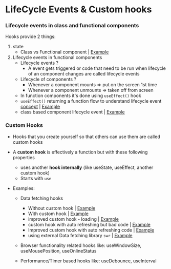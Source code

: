 # LifeCycle Events & Custom hooks

### Lifecycle events in class and functional components
Hooks provide 2 things:
1. state 
   - Class vs Functional component | [Example](https://github.com/princebansal7/Web-Development-Concepts/blob/main/react-js/28.react-custom-hooks/01.class-vs-function-lifecycle/src/App.example.jsx)
2. Lifecycle events in functional components
   - Lifecycle events ?
     - A event gets triggered or code that need to be run when lifecycle of an
       component changes are called lifecycle events
   - Lifecycle of components ?
     - Whenever a component mounts => put on the screen 1st time
     - Whenever a component unmounts => taken off from screen
   - In function components it's done using `useEffect()` hook
   - `useEffect()` returning a function flow to understand lifecycle event [concept](https://github.com/princebansal7/Web-Development-Concepts/blob/main/react-js/28.react-custom-hooks/01.class-vs-function-lifecycle/src/App.example2.jsx) | [Example](https://github.com/princebansal7/Web-Development-Concepts/blob/main/react-js/28.react-custom-hooks/01.class-vs-function-lifecycle/src/App.example3.jsx)
   - class based component lifecycle event | [Example](https://github.com/princebansal7/Web-Development-Concepts/blob/main/react-js/28.react-custom-hooks/01.class-vs-function-lifecycle/src/App.jsx)

### Custom Hooks

- Hooks that you create yourself so that others can use them are called custom hooks
- A **custom hook** is effectively a function but with these following properties
  - uses another **hook internally** (like useState, useEffect, another custom hook)
  - Starts with `use`

- Examples:
  - Data fetching hooks
    - Without custom hook | [Example]()
    - With custom hook | [Example]()
    - improved custom hook - loading | [Example]()
    - custom hook with auto refreshing but bad code | [Example]()
    - Improved custom hook with auto refreshing code | [Example]()
    - using external Data fetching library `swr` | [Example]()

  - Browser functionality related hooks like: useWindowSize, useMousePosition, useOnlineStatus
  - Performance/Timer based hooks like: useDebounce, useInterval